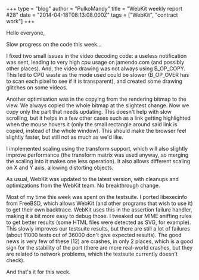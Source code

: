 +++
type = "blog"
author = "PulkoMandy"
title = "WebKit weekly report #28"
date = "2014-04-18T08:13:08.000Z"
tags = ["WebKit", "contract work"]
+++

Hello everyone,

Slow progress on the code this week...

I fixed two small issues in the video decoding code: a useless notification was sent, leading to very high cpu usage on jamendo.com (and possibly other places). And, the video drawing was not always using B_OP_COPY. This led to CPU waste as the mode used could be slower (B_OP_OVER has to scan each pixel to see if it is transparent), and created some drawing glitches on some videos.
<!--break-->
Another optimisation was in the copying from the rendering bitmap to the view. We always copied the whole bitmap at the slightest change. Now we copy only the part that needs updating. This doesn't help with slow scrolling, but it helps in a few other cases such as a link getting highlighted when the mouse hovers it (only the small rectangle around said link is copied, instead of the whole window). This should make the browser feel slightly faster, but still not as much as we'd like.

I implemented scaling using the transform support, which will also slightly improve performance (the transform matrix was used anyway, so merging the scaling into it makes one less operation). It also allows different scaling on X and Y axis, allowing distorting objects.

As usual, WebKit was updated to the latest version, with cleanups and optimizations from the WebKit team. No breakthrough change.

Most of my time this week was spent on the testsuite. I ported libexecinfo from FreeBSD, which allows WebKit (and other programs that wish to use it) to get their own backtrace. WebKit uses this in the assertion failure handler, making it a bit more easy to debug those. I tweaked our MIME sniffing rules to get better results (some HTML files were detected as SVG, for example). This slowly improves our testsuite results, but there are still a lot of failures (about 11000 tests out of 36000 don't give expected results). The good news is very few of these (12) are crashes, in only 2 places, which is a good sign for the stability of the port (there are more real-world crashes, but they are related to network problems, which the testsuite currently doesn't check).

And that's it for this week.